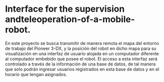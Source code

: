# Interface for the supervision andteleoperation-of-a-mobile-robot.
En este proyecto se busca transmitir de manera remota el mapa del entorno de trabajo del Pioneer 3-DX, y la posición del robot en dicho mapa para su visualización en una interfaz de usuario alojada en un computador diferente al computador embebido que posee el robot. El acceso a esta interfaz será controlado a través de la información de una base de datos, de tal manera que solo podrán ingresar usuarios registrados en esta base de datos y en el horario que tengan asignados.
